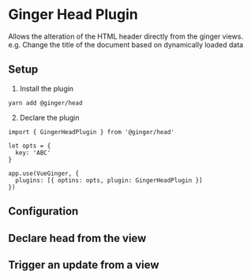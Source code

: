 # Ginger Head Plugin

Allows the alteration of the HTML header directly from the ginger views. 
e.g. Change the title of the document based on dynamically loaded data


## Setup

1. Install the plugin

```
yarn add @ginger/head
```

2. Declare the plugin

```
import { GingerHeadPlugin } from '@ginger/head'

let opts = {
  key: 'ABC'
}

app.use(VueGinger, {
  plugins: [{ optins: opts, plugin: GingerHeadPlugin }]
})
```

## Configuration

## Declare head from the view

## Trigger an update from a view

